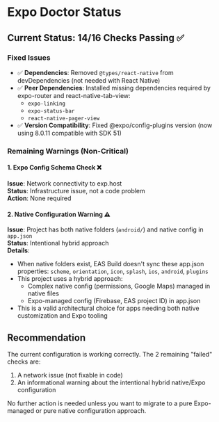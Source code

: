 # Expo Doctor Status

## Current Status: 14/16 Checks Passing ✅

### Fixed Issues
- ✅ **Dependencies**: Removed `@types/react-native` from devDependencies (not needed with React Native)
- ✅ **Peer Dependencies**: Installed missing dependencies required by expo-router and react-native-tab-view:
  - `expo-linking`
  - `expo-status-bar` 
  - `react-native-pager-view`
- ✅ **Version Compatibility**: Fixed @expo/config-plugins version (now using 8.0.11 compatible with SDK 51)

### Remaining Warnings (Non-Critical)

#### 1. Expo Config Schema Check ❌
**Issue**: Network connectivity to exp.host  
**Status**: Infrastructure issue, not a code problem  
**Action**: None required

#### 2. Native Configuration Warning ⚠️
**Issue**: Project has both native folders (`android/`) and native config in `app.json`  
**Status**: Intentional hybrid approach  
**Details**: 
- When native folders exist, EAS Build doesn't sync these app.json properties: `scheme`, `orientation`, `icon`, `splash`, `ios`, `android`, `plugins`
- This project uses a hybrid approach:
  - Complex native config (permissions, Google Maps) managed in native files
  - Expo-managed config (Firebase, EAS project ID) in app.json
- This is a valid architectural choice for apps needing both native customization and Expo tooling

## Recommendation
The current configuration is working correctly. The 2 remaining "failed" checks are:
1. A network issue (not fixable in code)
2. An informational warning about the intentional hybrid native/Expo configuration

No further action is needed unless you want to migrate to a pure Expo-managed or pure native configuration approach.